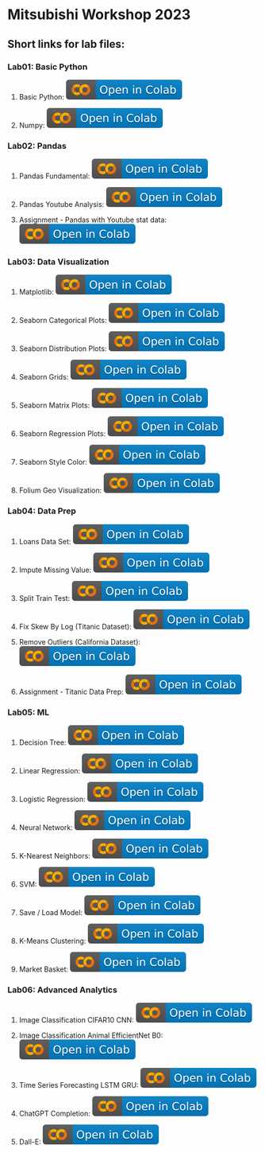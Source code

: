 # Mitsubishi Workshop 2023

## Short links for lab files:

### Lab01: Basic Python

1. Basic Python: [![Open In Colab](https://raw.githubusercontent.com/stepboom/mitsubishi-course-2023/main/img/colab-badge.svg)](https://colab.research.google.com/github/stepboom/mitsubishi-course-2023/blob/main/code/Lab01_BasicPython/Lab1-01_BasicPython.ipynb)

2. Numpy: [![Open In Colab](https://raw.githubusercontent.com/stepboom/mitsubishi-course-2023/main/img/colab-badge.svg)](https://colab.research.google.com/github/stepboom/mitsubishi-course-2023/blob/main/code/Lab01_BasicPython/Lab1-02_Numpy.ipynb)

### Lab02: Pandas

1. Pandas Fundamental: [![Open In Colab](https://raw.githubusercontent.com/stepboom/mitsubishi-course-2023/main/img/colab-badge.svg)](https://colab.research.google.com/github/stepboom/mitsubishi-course-2023/blob/main/code/Lab02_Pandas/Lab2-01_Pandas_Fundamental.ipynb)

2. Pandas Youtube Analysis: [![Open In Colab](https://raw.githubusercontent.com/stepboom/mitsubishi-course-2023/main/img/colab-badge.svg)](https://colab.research.google.com/github/stepboom/mitsubishi-course-2023/blob/main/code/Lab02_Pandas/Lab2-02_Pandas_YoutubeAnalysis.ipynb)

3. Assignment - Pandas with Youtube stat data: [![Open In Colab](https://raw.githubusercontent.com/stepboom/mitsubishi-course-2023/main/img/colab-badge.svg)](https://colab.research.google.com/github/stepboom/mitsubishi-course-2023/blob/main/code/Lab02_Pandas/Lab2-03_Assignment_ToStudent.ipynb)

### Lab03: Data Visualization

1. Matplotlib: [![Open In Colab](https://raw.githubusercontent.com/stepboom/mitsubishi-course-2023/main/img/colab-badge.svg)](https://colab.research.google.com/github/stepboom/mitsubishi-course-2023/blob/main/code/Lab03_DataViz/Lab3-01_Matplotlib.ipynb)

2. Seaborn Categorical Plots: [![Open In Colab](https://raw.githubusercontent.com/stepboom/mitsubishi-course-2023/main/img/colab-badge.svg)](https://colab.research.google.com/github/stepboom/mitsubishi-course-2023/blob/main/code/Lab03_DataViz/Lab3-02_Seaborn_CategoricalPlots.ipynb)

3. Seaborn Distribution Plots: [![Open In Colab](https://raw.githubusercontent.com/stepboom/mitsubishi-course-2023/main/img/colab-badge.svg)](https://colab.research.google.com/github/stepboom/mitsubishi-course-2023/blob/main/code/Lab03_DataViz/Lab3-03_Seaborn_DistributionPlots.ipynb)

4. Seaborn Grids: [![Open In Colab](https://raw.githubusercontent.com/stepboom/mitsubishi-course-2023/main/img/colab-badge.svg)](https://colab.research.google.com/github/stepboom/mitsubishi-course-2023/blob/main/code/Lab03_DataViz/Lab3-04_Seaborn_Grids.ipynb)

5. Seaborn Matrix Plots: [![Open In Colab](https://raw.githubusercontent.com/stepboom/mitsubishi-course-2023/main/img/colab-badge.svg)](https://colab.research.google.com/github/stepboom/mitsubishi-course-2023/blob/main/code/Lab03_DataViz/Lab3-05_Seaborn_MatrixPlots.ipynb)

6. Seaborn Regression Plots: [![Open In Colab](https://raw.githubusercontent.com/stepboom/mitsubishi-course-2023/main/img/colab-badge.svg)](https://colab.research.google.com/github/stepboom/mitsubishi-course-2023/blob/main/code/Lab03_DataViz/Lab3-06_Seaborn_RegressionPlots.ipynb)

7. Seaborn Style Color: [![Open In Colab](https://raw.githubusercontent.com/stepboom/mitsubishi-course-2023/main/img/colab-badge.svg)](https://colab.research.google.com/github/stepboom/mitsubishi-course-2023/blob/main/code/Lab03_DataViz/Lab3-07_Seaborn_StyleColor.ipynb)

8. Folium Geo Visualization: [![Open In Colab](https://raw.githubusercontent.com/stepboom/mitsubishi-course-2023/main/img/colab-badge.svg)](https://colab.research.google.com/github/stepboom/mitsubishi-course-2023/blob/main/code/Lab03_DataViz/Lab3-08_Folium_GeoVisualization.ipynb)

### Lab04: Data Prep

1. Loans Data Set: [![Open In Colab](https://raw.githubusercontent.com/stepboom/mitsubishi-course-2023/main/img/colab-badge.svg)](https://colab.research.google.com/github/stepboom/mitsubishi-course-2023/blob/main/code/Lab04_DataPrep/Lab4-01_LoansDataSet.ipynb)

2. Impute Missing Value: [![Open In Colab](https://raw.githubusercontent.com/stepboom/mitsubishi-course-2023/main/img/colab-badge.svg)](https://colab.research.google.com/github/stepboom/mitsubishi-course-2023/blob/main/code/Lab04_DataPrep/Lab4-02_ImputeMissingValue.ipynb)

3. Split Train Test: [![Open In Colab](https://raw.githubusercontent.com/stepboom/mitsubishi-course-2023/main/img/colab-badge.svg)](https://colab.research.google.com/github/stepboom/mitsubishi-course-2023/blob/main/code/Lab04_DataPrep/Lab4-03_SplitTrainTest.ipynb)

4. Fix Skew By Log (Titanic Dataset): [![Open In Colab](https://raw.githubusercontent.com/stepboom/mitsubishi-course-2023/main/img/colab-badge.svg)](https://colab.research.google.com/github/stepboom/mitsubishi-course-2023/blob/main/code/Lab04_DataPrep/Lab4-04_FixSkewByLog_Titanic.ipynb)

5. Remove Outliers (California Dataset): [![Open In Colab](https://raw.githubusercontent.com/stepboom/mitsubishi-course-2023/main/img/colab-badge.svg)](https://colab.research.google.com/github/stepboom/mitsubishi-course-2023/blob/main/code/Lab04_DataPrep/Lab4-05_RemoveOutliers_California.ipynb)

6. Assignment - Titanic Data Prep: [![Open In Colab](https://raw.githubusercontent.com/stepboom/mitsubishi-course-2023/main/img/colab-badge.svg)](https://colab.research.google.com/github/stepboom/mitsubishi-course-2023/blob/main/code/Lab04_DataPrep/Lab4-06_Assignment_TitanicDataPrep_ToStudent.ipynb)

### Lab05: ML

1. Decision Tree: [![Open In Colab](https://raw.githubusercontent.com/stepboom/mitsubishi-course-2023/main/img/colab-badge.svg)](https://colab.research.google.com/github/stepboom/mitsubishi-course-2023/blob/main/code/Lab05_ML/Lab5-01_DecisionTree.ipynb)

2. Linear Regression: [![Open In Colab](https://raw.githubusercontent.com/stepboom/mitsubishi-course-2023/main/img/colab-badge.svg)](https://colab.research.google.com/github/stepboom/mitsubishi-course-2023/blob/main/code/Lab05_ML/Lab5-02_LinearRegression.ipynb)

3. Logistic Regression: [![Open In Colab](https://raw.githubusercontent.com/stepboom/mitsubishi-course-2023/main/img/colab-badge.svg)](https://colab.research.google.com/github/stepboom/mitsubishi-course-2023/blob/main/code/Lab05_ML/Lab5-03_LogisticRegression.ipynb)

4. Neural Network: [![Open In Colab](https://raw.githubusercontent.com/stepboom/mitsubishi-course-2023/main/img/colab-badge.svg)](https://colab.research.google.com/github/stepboom/mitsubishi-course-2023/blob/main/code/Lab05_ML/Lab5-04_NeuralNetwork.ipynb)

5. K-Nearest Neighbors: [![Open In Colab](https://raw.githubusercontent.com/stepboom/mitsubishi-course-2023/main/img/colab-badge.svg)](https://colab.research.google.com/github/stepboom/mitsubishi-course-2023/blob/main/code/Lab05_ML/Lab5-05_KNearestNeighbors.ipynb)

6. SVM: [![Open In Colab](https://raw.githubusercontent.com/stepboom/mitsubishi-course-2023/main/img/colab-badge.svg)](https://colab.research.google.com/github/stepboom/mitsubishi-course-2023/blob/main/code/Lab05_ML/Lab5-06_SVM.ipynb)

7. Save / Load Model: [![Open In Colab](https://raw.githubusercontent.com/stepboom/mitsubishi-course-2023/main/img/colab-badge.svg)](https://colab.research.google.com/github/stepboom/mitsubishi-course-2023/blob/main/code/Lab05_ML/Lab5-07_Save_Load_Model.ipynb)

8. K-Means Clustering: [![Open In Colab](https://raw.githubusercontent.com/stepboom/mitsubishi-course-2023/main/img/colab-badge.svg)](https://colab.research.google.com/github/stepboom/mitsubishi-course-2023/blob/main/code/Lab05_ML/Lab5-08_KMeans_Clustering.ipynb)

9. Market Basket: [![Open In Colab](https://raw.githubusercontent.com/stepboom/mitsubishi-course-2023/main/img/colab-badge.svg)](https://colab.research.google.com/github/stepboom/mitsubishi-course-2023/blob/main/code/Lab05_ML/Lab5-09_MarketBasket.ipynb)

### Lab06: Advanced Analytics

1. Image Classification CIFAR10 CNN: [![Open In Colab](https://raw.githubusercontent.com/stepboom/mitsubishi-course-2023/main/img/colab-badge.svg)](https://colab.research.google.com/github/stepboom/mitsubishi-course-2023/blob/main/code/Lab06_AdvancedAnalytics/Lab6-01_ImageClassification_CIFAR10_CNN.ipynb)

2. Image Classification Animal EfficientNet B0: [![Open In Colab](https://raw.githubusercontent.com/stepboom/mitsubishi-course-2023/main/img/colab-badge.svg)](https://colab.research.google.com/github/stepboom/mitsubishi-course-2023/blob/main/code/Lab06_AdvancedAnalytics/Lab6-02_ImageClassification_Animal_EfficientNetB0.ipynb)

3. Time Series Forecasting LSTM GRU: [![Open In Colab](https://raw.githubusercontent.com/stepboom/mitsubishi-course-2023/main/img/colab-badge.svg)](https://colab.research.google.com/github/stepboom/mitsubishi-course-2023/blob/main/code/Lab06_AdvancedAnalytics/Lab6-03_TimeSeriesForecasting_LSTM_GRU.ipynb)

4. ChatGPT Completion: [![Open In Colab](https://raw.githubusercontent.com/stepboom/mitsubishi-course-2023/main/img/colab-badge.svg)](https://colab.research.google.com/github/stepboom/mitsubishi-course-2023/blob/main/code/Lab06_AdvancedAnalytics/Lab6-04_ChatGPT_Completion.ipynb)

5. Dall-E: [![Open In Colab](https://raw.githubusercontent.com/stepboom/mitsubishi-course-2023/main/img/colab-badge.svg)](https://colab.research.google.com/github/stepboom/mitsubishi-course-2023/blob/main/code/Lab06_AdvancedAnalytics/Lab6-05_Dall-E.ipynb)
